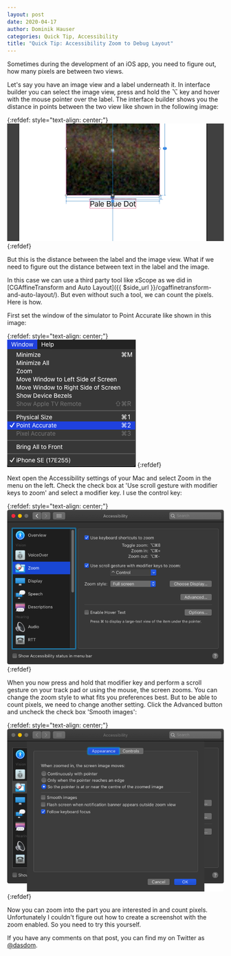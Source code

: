 ```yaml
---
layout: post
date: 2020-04-17
author: Dominik Hauser
categories: Quick Tip, Accessibility
title: "Quick Tip: Accessibility Zoom to Debug Layout"
---
```


Sometimes during the development of an iOS app, you need to figure out, how many pixels are between two views.

Let's say you have an image view and a label underneath it.
In interface builder you can select the image view, press and hold the ⌥ key and hover with the mouse pointer over the label.
The interface builder shows you the distance in points between the two view like shown in the following image: 

{:refdef: style="text-align: center;"}
<img src="../assets/2020-04-17/distance_in_interface_builder.png">
{:refdef}

But this is the distance between the label and the image view.
What if we need to figure out the distance between text in the label and the image.

In this case we can use a third party tool like xScope as we did in [CGAffineTransform and Auto Layout]({{ $side_url }}/cgaffinetransform-and-auto-layout/).
But even without such a tool, we can count the pixels.
Here is how.

First set the window of the simulator to Point Accurate like shown in this image:

{:refdef: style="text-align: center;"}
<img src="../assets/2020-04-17/point_accurate_setting.png">
{:refdef}

Next open the Accessibility settings of your Mac and select Zoom in the menu on the left.
Check the check box at 'Use scroll gesture with modifier keys to zoom' and select a modifier key.
I use the control key:

{:refdef: style="text-align: center;"}
<img src="../assets/2020-04-17/accessibility_zoom_setting.png">
{:refdef}

When you now press and hold that modifier key and perform a scroll gesture on your track pad or using the mouse, the screen zooms.
You can change the zoom style to what fits you preferences best.
But to be able to count pixels, we need to change another setting.
Click the Advanced button and uncheck the check box 'Smooth images':

{:refdef: style="text-align: center;"}
<img src="../assets/2020-04-17/smooth_image_setting.png">
{:refdef}

Now you can zoom into the part you are interested in and count pixels.
Unfortunately I couldn't figure out how to create a screenshot with the zoom enabled.
So you need to try this yourself.

If you have any comments on that post, you can find my on Twitter as [@dasdom](https://twitter.com/dasdom).

